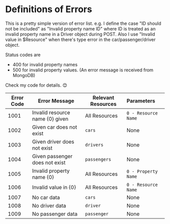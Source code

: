 # Definitions of Errors #

This is a pretty simple version of error list. e.g. I define the case "ID should not be included" as "Invalid property name ID" where ID is treated as an invalid property name in a Driver object during POST. Also I use "Invalid value in $Resource" when there's type error in the car/passenger/driver object.

Status codes are

- 400 for invalid property names
- 500 for invalid property values. (An error message is received from MongoDB)

Check my code for details. 😊

| Error Code | Error Message                   | Relevant Resources | Parameters          |
| ---------- | ------------------------------- | ------------------ | :------------------ |
| 1001       | Invalid resource name {0} given | All Resources      | `0 - Resource Name` |
| 1002       | Given car does not exist        | `cars`             | None                |
| 1003       | Given driver does not exist     | `drivers`          | None                |
| 1004       | Given passenger does not exist  | `passengers`       | None                |
| 1005       | Invalid property name {0}       | All Resources      | `0 - Property Name` |
| 1006       | Invalid value in {0}            | All Resources      | `0 - Resource Name` |
| 1007       | No car data                     | `cars`             | None                |
| 1008       | No driver data                  | `driver`           | None                |
| 1009       | No passenger data               | `passenger`        | None                |
